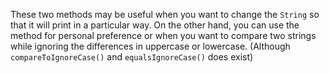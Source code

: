 These two methods may be useful when you want to change the `String` so that it will print in a particular way. On the other hand, you can use the method for personal preference or when you want to compare two strings while ignoring the differences in uppercase or lowercase. (Although `compareToIgnoreCase()` and `equalsIgnoreCase()` does exist)

